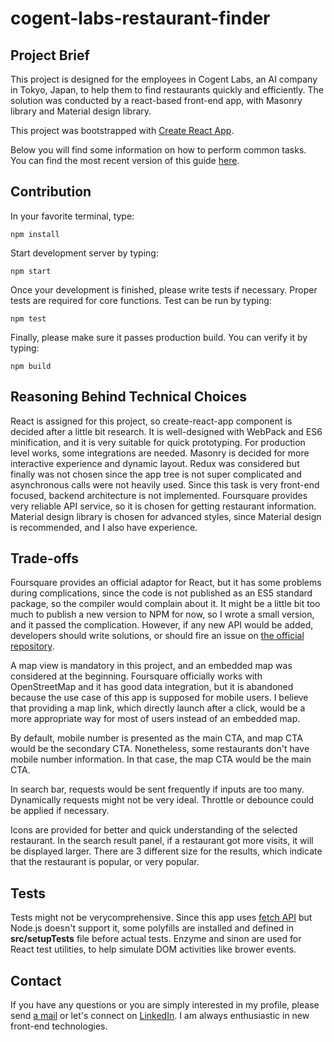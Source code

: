 # cogent-labs-restaurant-finder

## Project Brief
This project is designed for the employees in Cogent Labs, an AI company in Tokyo, Japan, to help them to find restaurants quickly and efficiently. The solution was conducted by a react-based front-end app, with Masonry library and Material design library.

This project was bootstrapped with [Create React App](https://github.com/facebookincubator/create-react-app).

Below you will find some information on how to perform common tasks.<br>
You can find the most recent version of this guide [here](https://github.com/facebookincubator/create-react-app/blob/master/packages/react-scripts/template/README.md).

## Contribution
In your favorite terminal, type:

```
npm install
```

Start development server by typing:

```
npm start
```

Once your development is finished, please write tests if necessary. Proper tests are required for core functions. Test can be run by typing:

```
npm test
```

Finally, please make sure it passes production build. You can verify it by typing:

```
npm build
```

## Reasoning Behind Technical Choices
React is assigned for this project, so create-react-app component is decided after a little bit research. It is well-designed with WebPack and ES6 minification, and it is very suitable for quick prototyping. For production level works, some integrations are needed. Masonry is decided for more interactive experience and dynamic layout. Redux was considered but finally was not chosen since the app tree is not super complicated and asynchronous calls were not heavily used. Since this task is very front-end focused, backend architecture is not implemented. Foursquare provides very reliable API service, so it is chosen for getting restaurant information. Material design library is chosen for advanced styles, since Material design is recommended, and I also have experience.


## Trade-offs
Foursquare provides an official adaptor for React, but it has some problems during complications, since the code is not published as an ES5 standard package, so the compiler would complain about it. It might be a little bit too much to publish a new version to NPM for now, so I wrote a small version, and it passed the complication. However, if any new API would be added, developers should  write solutions, or should fire an issue on [the official repository](https://github.com/foursquare/react-foursquare).

A map view is mandatory in this project, and an embedded map was considered at the beginning. Foursquare officially works with OpenStreetMap and it has good data integration, but it is abandoned because the use case of this app is supposed for mobile users. I believe that providing a map link, which directly launch after a click, would be a more appropriate way for most of users instead of an embedded map.

By default, mobile number is presented as the main CTA, and map CTA would be the secondary CTA. Nonetheless, some restaurants don't have mobile number information. In that case, the map CTA would be the main CTA.

In search bar, requests would be sent frequently if inputs are too many. Dynamically requests might not be very ideal. Throttle or debounce could be applied if necessary.

Icons are provided for better and quick understanding of the selected restaurant. In the search result panel, if a restaurant got more visits, it will be displayed larger. There are 3 different size for the results, which indicate that the restaurant is popular, or very popular.

## Tests
Tests might not be verycomprehensive. Since this app uses [fetch API](https://developer.mozilla.org/en-US/docs/Web/API/Fetch_API/Using_Fetch) but Node.js doesn't support it, some polyfills are installed and defined in **src/setupTests** file before actual tests. Enzyme and sinon are used for React test utilities, to help simulate DOM activities like brower events.

## Contact
If you have any questions or you are simply interested in my profile, please send [a mail](mailto:min427@gmail.com) or let's connect on [LinkedIn](https://www.linkedin.com/in/chungmincheng/). I am always enthusiastic in new front-end technologies.
